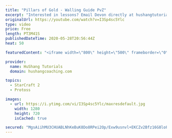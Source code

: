 ```yaml
---
title: "Pillars of Gold - Walling Guide PvZ"
excerpt: "Interested in lessons? Email Devon directly at hushangtutorials@outlook.com ------------------------------------------------------------------------------------------------------- Want to support HuShang Tutorials directly? Patreon is a website where you can contribute a monthly donation that will help"
originalUrl: https://youtube.com/watch?v=I3Sp4sc5Ylc
type: video
price: Free
length: PT3M41S
publishedDateTime: 2020-05-28T20:56:44Z
heat: 50

featuredContent: "<iframe width=\"800\" height=\"500\" frameborder=\"0\" src=\"https://www.youtube.com/embed/I3Sp4sc5Ylc\" allow=\"accelerometer; autoplay; encrypted-media; gyroscope; picture-in-picture\" allowfullscreen></iframe>"

provider:
  name: HuShang Tutorials
  domain: hushangcoaching.com

topics:
  - StarCraft 2
  - Protoss

images:
  - url: https://i.ytimg.com/vi/I3Sp4sc5Ylc/maxresdefault.jpg
    width: 1280
    height: 720
    isCached: true

secured: "MgsAiihMU3CHUABLNhKeBuK8Do8RPei2Op/Exw9usnvl+EKCZv2Bfz16G8loFf4ylCqhP0J6HBKJIMgC0qchlUlKZuvBuLr38wbIwMPBDnwXzQvVffX+rWXfqQIQ8tWRiPi3kGbY5z9mSVxC/iGf8MOg4N0pd7mb3KlkqiZS4ICeeTuJkD3Ilbg2EjX2iGszcvo9AG+iADO1Xah+9qFj2AN34KcSeQq5JkUPEdBcUrQB4VWbMyrj2QjbU1D/QHvKSA7s6ebyy3cAL/qqznCaIk5plA2Ei2EeVYClBzkSpuiG2R5l0IKTLGBD0ucnmYq/ffsFJa4GEuwmPm8SnUkU3U+JzJVq1CWi92jifHgOtdTyD6yE0HGIhm1eOo182CWa04I69Qciblo17cjOo19j3RaoMzOrZ7K3TlLJbLXLNkM=;GHIp1CNaiH6JMaVm9HQ3zw=="
---
```



